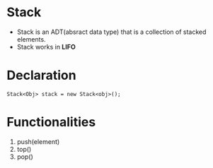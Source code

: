 # Stack 

* Stack is an ADT(absract data type) that is a collection of stacked elements. 
* Stack works in **LIFO** 

# Declaration 

`Stack<Obj> stack = new Stack<obj>();`

# Functionalities 

1. push(element) 
1. top()
1. pop()

